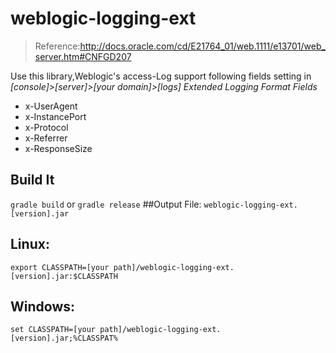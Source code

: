 # weblogic-logging-ext
>Reference:http://docs.oracle.com/cd/E21764_01/web.1111/e13701/web_server.htm#CNFGD207<br>

Use this library,Weblogic's access-Log support following fields setting in *[console]>[server]>[your domain]>[logs] Extended Logging Format Fields*<br>
* x-UserAgent
* x-InstancePort
* x-Protocol
* x-Referrer
* x-ResponseSize 

## Build It
`gradle build` 
or
`gradle release`
##Output File:
`weblogic-logging-ext.[version].jar`
## Linux:
`export CLASSPATH=[your path]/weblogic-logging-ext.[version].jar:$CLASSPATH`
## Windows:
`set CLASSPATH=[your path]/weblogic-logging-ext.[version].jar;%CLASSPAT%`
